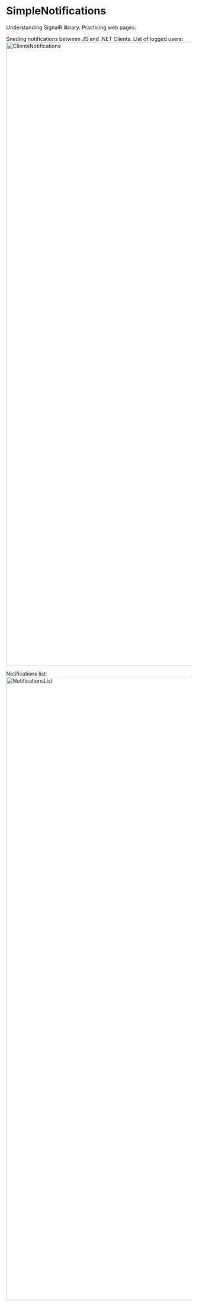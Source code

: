 # SimpleNotifications
Understanding SignalR library. Practicing web pages.

Sneding notifications between JS and .NET Clients. List of logged users:
<img width="1680" alt="ClientsNotifications" src="https://github.com/PhilThson/SimpleNotifications/assets/63736928/01ca3984-ba43-4fa0-8da0-f06b67b2d026">

Notifications list:
<img width="1680" alt="NotificationsList" src="https://github.com/PhilThson/SimpleNotifications/assets/63736928/6db95402-2b98-4231-9698-a112faf338ab">
